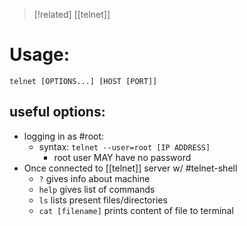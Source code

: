 
>[!related]
>[[telnet]]

# Usage: 
```
telnet [OPTIONS...] [HOST [PORT]]
```

## useful options:
- logging in as #root:
	- syntax: ``telnet --user=root [IP ADDRESS]``
		- root user MAY have no password
- Once connected to [[telnet]] server w/ #telnet-shell
	- ``?`` gives info about machine
	- ``help`` gives list of commands
	- ``ls`` lists present files/directories
	- ``cat [filename]`` prints content of file to terminal